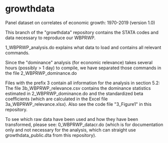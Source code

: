 # growthdata
Panel dataset on correlates of economic growth: 1970-2019 (version 1.0)

This branch of the "growthdata" repository contains the STATA codes and data necessary to reproduce our WBPRWP.

1_WBPRWP_analysis.do explains what data to load and contains all relevant commands.

Since the "dominance" analysis (for economic relevance) takes several hours (possibly > 1 day) to compile, we have separated those commands in the file 2_WBPRWP_dominance.do

Files with the prefix 3 contain all information for the analysis in section 5.2: The file 3b_WBPRWP_relevance.csv contains the dominance statistics estimated in 2_WBPRWP_dominance.do and the standardized beta coefficients (which are calculated in the Excel file 3a_WBPRWP_relevance.xlsx). Also see the code file "3_Figure1" in this repository.

To see which raw data have been used and how they have been transformed, please see: 0_WBPRWP_datacr.do (which is for documentation only and not necessary for the analysis, which can straight use growthdata_public.dta from this repository).
